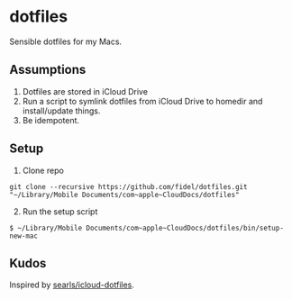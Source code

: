 # dotfiles

Sensible dotfiles for my Macs.

## Assumptions

  1. Dotfiles are stored in iCloud Drive
  1. Run a script to symlink dotfiles from iCloud Drive to homedir and install/update things.
  1. Be idempotent. 

## Setup

  1. Clone repo

  `git clone --recursive https://github.com/fidel/dotfiles.git "~/Library/Mobile Documents/com~apple~CloudDocs/dotfiles"`

  2. Run the setup script

  `$ ~/Library/Mobile Documents/com~apple~CloudDocs/dotfiles/bin/setup-new-mac`

## Kudos

Inspired by [searls/icloud-dotfiles](https://github.com/searls/icloud-dotfiles).
